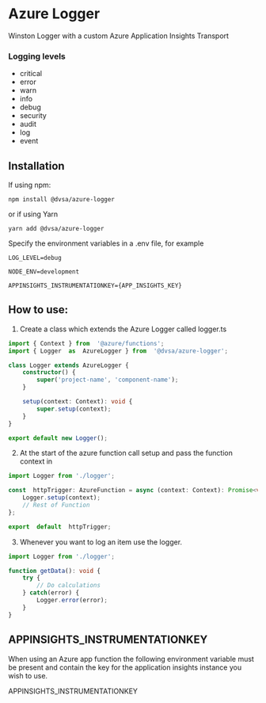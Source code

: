 # Azure Logger

Winston Logger with a custom Azure Application Insights Transport

### Logging levels
* critical
* error
* warn
* info
* debug
* security
* audit
* log
* event

## Installation

If using npm:
```
npm install @dvsa/azure-logger
```
or if using Yarn
```
yarn add @dvsa/azure-logger
```

Specify the environment variables in a .env file, for example
```
LOG_LEVEL=debug

NODE_ENV=development

APPINSIGHTS_INSTRUMENTATIONKEY={APP_INSIGHTS_KEY}
```
## How to use:

1) Create a class which extends the Azure Logger called logger.ts
```typescript
import { Context } from  '@azure/functions';
import { Logger  as  AzureLogger } from  '@dvsa/azure-logger';

class Logger extends AzureLogger {
    constructor() {
        super('project-name', 'component-name');
    }

    setup(context: Context): void {
        super.setup(context);
    }
}

export default new Logger();
```

2.  At the start of the azure function call setup and pass the function context in
```typescript
import Logger from './logger';

const  httpTrigger: AzureFunction = async (context: Context): Promise<void> => {
    Logger.setup(context);
    // Rest of Function
};

export  default  httpTrigger;
```
3. Whenever you want to log an item use the logger.
```typescript
import Logger from './logger';

function getData(): void {
    try {
        // Do calculations
    } catch(error) {
        Logger.error(error);
    }
}
```

## APPINSIGHTS_INSTRUMENTATIONKEY

 When using an Azure app function the following environment variable must be present and contain the key for the application insights instance you wish to use.
  
  APPINSIGHTS_INSTRUMENTATIONKEY